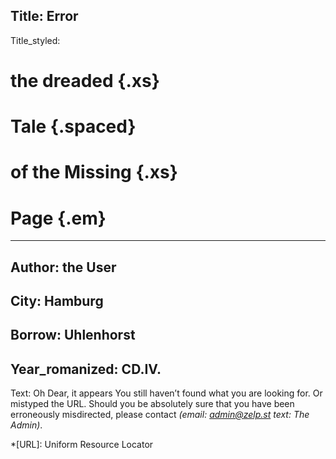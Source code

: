 Title: Error
----
Title_styled:
# the dreaded {.xs}
# Tale        {.spaced}
# of the Missing     {.xs}
# Page {.em}
----
Author: the User
----
City: Hamburg
----
Borrow: Uhlenhorst
----
Year_romanized: CD.IV.
----
Text:
Oh Dear, it appears You still haven’t found what you are looking for. Or mistyped the URL. Should you be absolutely sure that you have been erroneously misdirected, please contact _(email: admin@zelp.st text: The Admin)_.

*[URL]: Uniform Resource Locator
